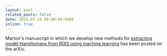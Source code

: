 ```yaml
---
layout: post
related_posts: false
date: 2025-07-22 09:00:00-0400
inline: true
---
```




Marton's manuscript in which we develop new methods for [extracting model Hamiltonians from RIXS using machine learning](/preprints/#lajer2025hamiltonian) has been posted on the arXiv.